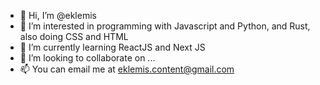 - 👋 Hi, I’m @eklemis
- 👀 I’m interested in programming with Javascript and Python, and Rust, also doing CSS and HTML
- 🌱 I’m currently learning ReactJS and Next JS
- 💞️ I’m looking to collaborate on ...
- 📫 You can email me at eklemis.content@gmail.com

<!---
eklemis/eklemis is a ✨ special ✨ repository because its `README.md` (this file) appears on your GitHub profile.
You can click the Preview link to take a look at your changes.
--->
